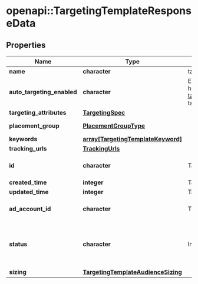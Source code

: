 # openapi::TargetingTemplateResponseData


## Properties
Name | Type | Description | Notes
------------ | ------------- | ------------- | -------------
**name** | **character** | targeting template name | [optional] 
**auto_targeting_enabled** | **character** | Enable auto-targeting for ad group. Also known as &lt;a href&#x3D;\&quot;https://help.pinterest.com/en/business/article/expanded-targeting\&quot; target&#x3D;\&quot;_blank\&quot;&gt;\&quot;expanded targeting\&quot;&lt;/a&gt;. | [optional] [default to TRUE] 
**targeting_attributes** | [**TargetingSpec**](TargetingSpec.md) |  | [optional] 
**placement_group** | [**PlacementGroupType**](PlacementGroupType.md) |  | [optional] [Enum: ] 
**keywords** | [**array[TargetingTemplateKeyword]**](TargetingTemplateKeyword.md) |  | [optional] 
**tracking_urls** | [**TrackingUrls**](TrackingUrls.md) |  | [optional] 
**id** | **character** | Targeting template ID. | [optional] [Pattern: ^\\d+$] 
**created_time** | **integer** | Targeting template created time. Unix timestamp in seconds. | [optional] 
**updated_time** | **integer** | Targeting template updated time.Unix timestamp in seconds. | [optional] 
**ad_account_id** | **character** | The ID of the advertiser that this targeting template belongs to. | [optional] [Pattern: ^\\d+$] 
**status** | **character** | Indicate targeting template is active or Deleted | [optional] [default to &quot;ACTIVE&quot;] [Enum: [ACTIVE, DELETED]] 
**sizing** | [**TargetingTemplateAudienceSizing**](TargetingTemplateAudienceSizing.md) |  | [optional] 


